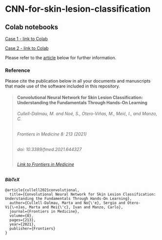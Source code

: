 
# CNN-for-skin-lesion-classification

## Colab notebooks

[Case 1 - link to Colab](https://colab.research.google.com/github/qubilab/CNN-for-skin-lesion-classification/blob/main/Case_1_Convolutional_Neural_Network_for_skin_lesion_classification_understanding_the_fundamentals_through_hands_on_learning.ipynb)

[Case 2 - link to Colab](https://colab.research.google.com/github/qubilab/CNN-for-skin-lesion-classification/blob/main/Case_2_Convolutional_Neural_Network_for_skin_lesion_classification_understanding_the_fundamentals_through_hands_on_learning.ipynb)

Please refer to the [article](https://www.frontiersin.org/articles/10.3389/fmed.2021.644327/full) below for further information.

### Reference
Please cite the publication below in all your documents and manuscripts that made use of the software included in this repository.
> #### Convolutional Neural Network for Skin Lesion Classification: Understanding the Fundamentals Through Hands-On Learning
> ###### Cullell-Dalmau, M. and Noé, S., Otero-Viñas, M., Meić, I., and Manzo, C.
> ###### *Frontiers in Medicine* 8: 213 (2021)
> ###### doi: 10.3389/fmed.2021.644327
> ###### [Link to Frontiers in Medicine](https://www.frontiersin.org/articles/10.3389/fmed.2021.644327/full)

#### *BibTeX*
```
@article{cullell2021convolutional,
  title={Convolutional Neural Network for Skin Lesion Classification: Understanding the Fundamentals Through Hands-On Learning},
  author={Cullell-Dalmau, Marta and No{\'e}, Sergio and Otero-Vi{\~n}as, Marta and Mei{\'c}, Ivan and Manzo, Carlo},
  journal={Frontiers in Medicine},
  volume={8},
  pages={213},
  year={2021},
  publisher={Frontiers}
}

